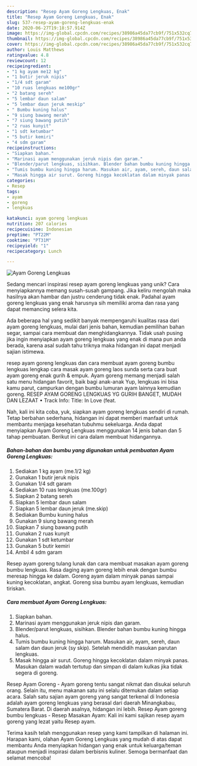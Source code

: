 ```yaml
---
description: "Resep Ayam Goreng Lengkuas, Enak"
title: "Resep Ayam Goreng Lengkuas, Enak"
slug: 537-resep-ayam-goreng-lengkuas-enak
date: 2020-06-27T19:18:57.914Z
image: https://img-global.cpcdn.com/recipes/38986a45da77cb9f/751x532cq70/ayam-goreng-lengkuas-foto-resep-utama.jpg
thumbnail: https://img-global.cpcdn.com/recipes/38986a45da77cb9f/751x532cq70/ayam-goreng-lengkuas-foto-resep-utama.jpg
cover: https://img-global.cpcdn.com/recipes/38986a45da77cb9f/751x532cq70/ayam-goreng-lengkuas-foto-resep-utama.jpg
author: Louis Matthews
ratingvalue: 4.8
reviewcount: 12
recipeingredient:
- "1 kg ayam me12 kg"
- "1 butir jeruk nipis"
- "1/4 sdt garam"
- "10 ruas lengkuas me100gr"
- "2 batang sereh"
- "5 lembar daun salam"
- "5 lembar daun jeruk meskip"
- " Bumbu kuning halus"
- "9 siung bawang merah"
- "7 siung bawang putih"
- "2 ruas kunyit"
- "1 sdt ketumbar"
- "5 butir kemiri"
- "4 sdm garam"
recipeinstructions:
- "Siapkan bahan."
- "Marinasi ayam menggunakan jeruk nipis dan garam."
- "Blender/parut lengkuas, sisihkan. Blender bahan bumbu kuning hingga halus."
- "Tumis bumbu kuning hingga harum. Masukan air, ayam, sereh, daun salam dan daun jeruk (sy skip). Setelah mendidih masukan parutan lengkuas."
- "Masak hingga air surut. Goreng hingga kecoklatan dalam minyak panas. Masukan dalam wadah tertutup dan simpan di dalam kulkas jika tidak segera di goreng."
categories:
- Resep
tags:
- ayam
- goreng
- lengkuas

katakunci: ayam goreng lengkuas 
nutrition: 207 calories
recipecuisine: Indonesian
preptime: "PT22M"
cooktime: "PT31M"
recipeyield: "1"
recipecategory: Lunch

---
```



![Ayam Goreng Lengkuas](https://img-global.cpcdn.com/recipes/38986a45da77cb9f/751x532cq70/ayam-goreng-lengkuas-foto-resep-utama.jpg)

Sedang mencari inspirasi resep ayam goreng lengkuas yang unik? Cara menyiapkannya memang susah-susah gampang. Jika keliru mengolah maka hasilnya akan hambar dan justru cenderung tidak enak. Padahal ayam goreng lengkuas yang enak harusnya sih memiliki aroma dan rasa yang dapat memancing selera kita.

Ada beberapa hal yang sedikit banyak mempengaruhi kualitas rasa dari ayam goreng lengkuas, mulai dari jenis bahan, kemudian pemilihan bahan segar, sampai cara membuat dan menghidangkannya. Tidak usah pusing jika ingin menyiapkan ayam goreng lengkuas yang enak di mana pun anda berada, karena asal sudah tahu triknya maka hidangan ini dapat menjadi sajian istimewa.

resep ayam goreng lengkuas dan cara membuat ayam goreng bumbu lengkuas lengkap cara masak ayam goreng laos sunda serta cara buat ayam goreng enak gurih &amp; empuk. Ayam goreng memang menjadi salah satu menu hidangan favorit, baik bagi anak-anak Yup, lengkuas ini bisa kamu parut, campurkan dengan bumbu lumuran ayam lainnya kemudian goreng. RESEP AYAM GORENG LENGKUAS YG GURIH BANGET, MUDAH DAN LEZAAT • Track Info: Title: In Love (feat.


Nah, kali ini kita coba, yuk, siapkan ayam goreng lengkuas sendiri di rumah. Tetap berbahan sederhana, hidangan ini dapat memberi manfaat untuk membantu menjaga kesehatan tubuhmu sekeluarga. Anda dapat menyiapkan Ayam Goreng Lengkuas menggunakan 14 jenis bahan dan 5 tahap pembuatan. Berikut ini cara dalam membuat hidangannya.

<!--inarticleads1-->

##### Bahan-bahan dan bumbu yang digunakan untuk pembuatan Ayam Goreng Lengkuas:

1. Sediakan 1 kg ayam (me.1/2 kg)
1. Gunakan 1 butir jeruk nipis
1. Gunakan 1/4 sdt garam
1. Sediakan 10 ruas lengkuas (me.100gr)
1. Siapkan 2 batang sereh
1. Siapkan 5 lembar daun salam
1. Siapkan 5 lembar daun jeruk (me.skip)
1. Sediakan  Bumbu kuning halus
1. Gunakan 9 siung bawang merah
1. Siapkan 7 siung bawang putih
1. Gunakan 2 ruas kunyit
1. Gunakan 1 sdt ketumbar
1. Gunakan 5 butir kemiri
1. Ambil 4 sdm garam


Resep ayam goreng tulang lunak dan cara membuat masakan ayam goreng bumbu lengkuas. Rasa daging ayam goreng lebih enak dengan bumbu meresap hingga ke dalam. Goreng ayam dalam minyak panas sampai kuning kecoklatan, angkat. Goreng sisa bumbu ayam lengkuas, kemudian tiriskan. 

<!--inarticleads2-->

##### Cara membuat Ayam Goreng Lengkuas:

1. Siapkan bahan.
1. Marinasi ayam menggunakan jeruk nipis dan garam.
1. Blender/parut lengkuas, sisihkan. Blender bahan bumbu kuning hingga halus.
1. Tumis bumbu kuning hingga harum. Masukan air, ayam, sereh, daun salam dan daun jeruk (sy skip). Setelah mendidih masukan parutan lengkuas.
1. Masak hingga air surut. Goreng hingga kecoklatan dalam minyak panas. Masukan dalam wadah tertutup dan simpan di dalam kulkas jika tidak segera di goreng.


Resep Ayam Goreng - Ayam goreng tentu sangat nikmat dan disukai seluruh orang. Selain itu, menu makanan satu ini selalu ditemukan dalam setiap acara. Salah satu sajian ayam goreng yang sangat terkenal di Indonesia adalah ayam goreng lengkuas yang berasal dari daerah Minangkabau, Sumatera Barat. Di daerah asalnya, hidangan ini lebih. Resep Ayam goreng bumbu lengkuas - Resep Masakan Ayam: Kali ini kami sajikan resep ayam goreng yang lezat yaitu Resep ayam. 

Terima kasih telah menggunakan resep yang kami tampilkan di halaman ini. Harapan kami, olahan Ayam Goreng Lengkuas yang mudah di atas dapat membantu Anda menyiapkan hidangan yang enak untuk keluarga/teman ataupun menjadi inspirasi dalam berbisnis kuliner. Semoga bermanfaat dan selamat mencoba!
